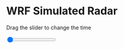 <h1>WRF Simulated Radar</h1>
<p>Drag the slider to change the time</p>

<div class="slidecontainer">
<input oninput='setImage(this)' class="slider" type="range" min="0" max="31" value="0" step="1" />
<img id='img'/>
</div>

<script>
var img = document.getElementById('img');
var img_array = ['/assets/images/wrf/rf_wrfout_d01_2020-06-02_12:00:00.png',
'/assets/images/wrf/rf_wrfout_d01_2020-06-02_13:00:00.png',
'/assets/images/wrf/rf_wrfout_d01_2020-06-02_14:00:00.png',
'/assets/images/wrf/rf_wrfout_d01_2020-06-02_15:00:00.png',
'/assets/images/wrf/rf_wrfout_d01_2020-06-02_16:00:00.png',
'/assets/images/wrf/rf_wrfout_d01_2020-06-02_17:00:00.png',
'/assets/images/wrf/rf_wrfout_d01_2020-06-02_18:00:00.png',
'/assets/images/wrf/rf_wrfout_d01_2020-06-02_19:00:00.png',
'/assets/images/wrf/rf_wrfout_d01_2020-06-02_20:00:00.png',
'/assets/images/wrf/rf_wrfout_d01_2020-06-02_21:00:00.png',
'/assets/images/wrf/rf_wrfout_d01_2020-06-02_22:00:00.png',
'/assets/images/wrf/rf_wrfout_d01_2020-06-02_23:00:00.png',
'/assets/images/wrf/rf_wrfout_d01_2020-06-03_00:00:00.png',
'/assets/images/wrf/rf_wrfout_d01_2020-06-03_01:00:00.png',
'/assets/images/wrf/rf_wrfout_d01_2020-06-03_02:00:00.png',
'/assets/images/wrf/rf_wrfout_d01_2020-06-03_03:00:00.png',
'/assets/images/wrf/rf_wrfout_d01_2020-06-03_04:00:00.png',
'/assets/images/wrf/rf_wrfout_d01_2020-06-03_05:00:00.png',
'/assets/images/wrf/rf_wrfout_d01_2020-06-03_06:00:00.png',
'/assets/images/wrf/rf_wrfout_d01_2020-06-03_07:00:00.png',
'/assets/images/wrf/rf_wrfout_d01_2020-06-03_08:00:00.png',
'/assets/images/wrf/rf_wrfout_d01_2020-06-03_09:00:00.png',
'/assets/images/wrf/rf_wrfout_d01_2020-06-03_10:00:00.png',
'/assets/images/wrf/rf_wrfout_d01_2020-06-03_11:00:00.png',
'/assets/images/wrf/rf_wrfout_d01_2020-06-03_12:00:00.png',
'/assets/images/wrf/rf_wrfout_d01_2020-06-03_13:00:00.png',
'/assets/images/wrf/rf_wrfout_d01_2020-06-03_14:00:00.png',
'/assets/images/wrf/rf_wrfout_d01_2020-06-03_15:00:00.png',
'/assets/images/wrf/rf_wrfout_d01_2020-06-03_16:00:00.png',
'/assets/images/wrf/rf_wrfout_d01_2020-06-03_17:00:00.png',
'/assets/images/wrf/rf_wrfout_d01_2020-06-03_18:00:00.png',];
function setImage(obj)
{
        var value = obj.value;
        img.src = img_array[value];

}
</script>
